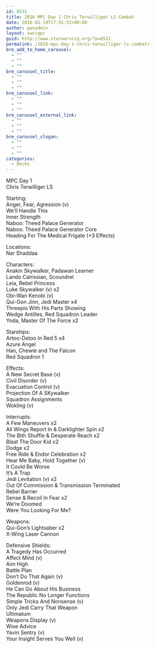 ```yaml
---
id: 8531
title: 2016 MPC Day 1 Chris Terwilliger LS Combat
date: 2016-02-19T17:55:53+00:00
author: pwsadmin
layout: swccgpc
guid: http://www.starwarsccg.org/?p=8531
permalink: /2016-mpc-day-1-chris-terwilliger-ls-combat/
bre_add_to_home_carousel:
  - ""
  - ""
  - ""
bre_carousel_title:
  - ""
  - ""
  - ""
bre_carousel_link:
  - ""
  - ""
  - ""
bre_carousel_external_link:
  - ""
  - ""
  - ""
bre_carousel_slogan:
  - ""
  - ""
  - ""
categories:
  - Decks
---
```

MPC Day 1  
Chris Terwilliger LS

Starting:  
Anger, Fear, Agression (v)  
We&#8217;ll Handle This  
Inner Strength  
Naboo: Theed Palace Generator  
Naboo: Theed Palace Generator Core  
Heading For The Medical Frigate (+3 Effects)

Locations:  
Nar Shaddaa

Characters:  
Anakin Skywalker, Padawan Learner  
Lando Calrissian, Scoundrel  
Leia, Rebel Princess  
Luke Skywalker (v) x2  
Obi-Wan Kenobi (v)  
Qui-Gon Jinn, Jedi Master x4  
Threepio With His Parts Showing  
Wedge Antilles, Red Squadron Leader  
Yoda, Master Of The Force x2

Starships:  
Artoo-Detoo In Red 5 x4  
Azure Angel  
Han, Chewie and The Falcon  
Red Squadron 1

Effects:  
A New Secret Base (v)  
Civil Disorder (v)  
Evacuation Control (v)  
Projection Of A SKywalker  
Squadron Assignments  
Wokling (v)

Interrupts:  
A Few Maneuvers x2  
All Wings Report In & Darklighter Spin x2  
The Bith Shuffle & Desperate Reach x2  
Blast The Door Kid x2  
Dodge x2  
Free Ride & Endor Celebration x2  
Hear Me Baby, Hold Together (v)  
It Could Be Worse  
It&#8217;s A Trap  
Jedi Levitation (v) x2  
Out Of Commission & Transmission Terminated  
Rebel Barrier  
Sense & Recoil In Fear x2  
We&#8217;re Doomed  
Were You Looking For Me?

Weapons:  
Qui-Gon&#8217;s Lightsaber x2  
X-Wing Laser Cannon 

Defensive Shields:  
A Tragedy Has Occurred  
Affect Mind (v)  
Aim High  
Battle Plan  
Don&#8217;t Do That Again (v)  
Goldenrod (v)  
He Can Go About His Business  
The Republic No Longer Functions  
Simple Tricks And Nonsense (v)  
Only Jedi Carry That Weapon  
Ultimatum  
Weapons Display (v)  
Wise Advice  
Yavin Sentry (v)  
Your Insight Serves You Well (v)